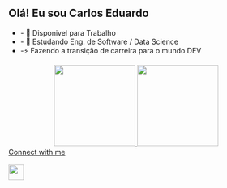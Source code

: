 ## Olá! Eu sou Carlos Eduardo 

<ul>
  <li>- 🔭 Disponivel para Trabalho</li>
  <li>- 🌱 Estudando Eng. de Software / Data Science</li>   
  <li>-⚡  Fazendo a transição de  carreira  para o mundo DEV</li>    
</ul>
<div align="center">
  <a href="https://github.com/Carlos-Okada">
  <img height="160em" src="https://github-readme-stats.vercel.app/api?username=carlos-okada&show_icons=true&theme=dracula&include_all_commits=true&count_private=true"/>
  <img height="160em" src="https://github-readme-stats.vercel.app/api/top-langs/?username=carlos-okada&layout=compact&langs_count=7&theme=dracula"/>
</div>
Connect with me
<br/>
<br/>
<a href="https://www.linkedin.com/in/carlos-eduardo-preiori-okada-3644b7128/" >
<img align="left" width="30px" src="https://cdn.jsdelivr.net/npm/simple-icons@3/icons/linkedin.svg" />
</a>
